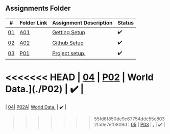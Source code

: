 ## Assignments Folder

|      #      | Folder Link  | Assignment Description | Status |
| :---------: | ------------ | ---------------------- |----------------------|
| [01](https://github.com/rugbyprof/5443-Spatial-DB/tree/main/Assignments/A01) | [A01](https://github.com/rugbyprof/5443-Spatial-DB/tree/main/Assignments/A01) | [Getting Setup](https://github.com/rugbyprof/5443-Spatial-DB/tree/main/Assignments/A01)|:heavy_check_mark: |
| [02](https://github.com/rugbyprof/5443-Spatial-DB/tree/main/Assignments/A02) | [A02](https://github.com/rugbyprof/5443-Spatial-DB/tree/main/Assignments/A02) | [Github Setup](https://github.com/rugbyprof/5443-Spatial-DB/tree/main/Assignments/A02) | :heavy_check_mark: |
| [03](./P01) | [P01](./P01) | [Project setup.](./P01)| :heavy_check_mark: |
<<<<<<< HEAD
| [04](./P02) | [P02](./P02) | World Data.](./P02)    | :heavy_check_mark: |
=======
| [04](./P02A)| [P02A](./P02)| [World Data.](./P02A)  | :heavy_check_mark: |
>>>>>>> 55fd6f850de9c67754ddc55c8032fa0e7ef0809d
| [05](./P03) | [P03](./P03) | [.](./P03)             | :heavy_check_mark: |

